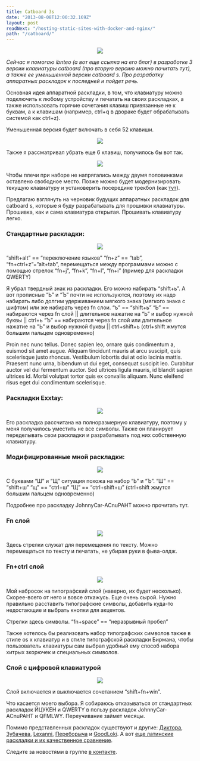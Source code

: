 ```yaml
---
title: Catboard 3s
date: "2013-08-08T12:00:32.169Z"
layout: post
readNext: "/hosting-static-sites-with-docker-and-nginx/"
path: "/catboard/"
---
```


<div align="center"><img src="./header.svg"></div>

*Сейчас я помогаю ibnteo (а вот еще ссылка на его блог) в разработке 3 версии клавиатуры catboard (про вторую версию можно почитать тут), а также ее уменьшенной версии catboard s. Про разработку аппаратных раскладок к последней и пойдет речь.*

Основная идея аппаратной раскладки, в том, что клавиатуру можно подключить к любому устройству и печатать на своих раскладках, а также использовать горячие сочетания клавиш привязанные не к буквам, а к клавишам (например, ctrl+q в двораке будет обрабатывать системой как ctrl+z).

Уменьшенная версия будет включать в себя 52 клавиши.

<div align="center"><img src="./catboard-3s-5.png"></div>

Также я рассматривал убрать еще 6 клавиш, получилось бы вот так.

<div align="center"><img src="./catboard-3s-4.png"></div>

Чтобы плечи при наборе не напрягались между двумя половинками оставлено свободное место. Позже можно будет модернизировать текущую клавиатуру и установерить посередине трекбол (как [тут](http://geekhack.org/index.php?topic=43709.0)).

Предлагаю взглянуть на черновик будущих аппаратных раскладок для catboard s, которые я буду разрабатывать для прошивки клавиатуры.
Прошивка, как и сама клавиатура открытая. Прошивать клавиатуру легко.


### Стандартные раскладки:

<div align="center"><img src="./standard-layouts.png"></div>

“shift+alt” == “переключение языков”
“fn+z” == “tab”, “fn+ctrl+z”=”alt+tab”, перемещаться между программами можно с помощью стрелок “fn+j”, “fn+k”, “fn+l”, “fn+i” (пример для раскладки QWERTY)

Я убрал твердный знак из раскладки. Его можно набирать “shift+ь”. А вот прописные “Ь” и “Ъ” почти не используются, поэтому их надо набирать либо долгим удерживанием мягкого знака (мягкого знака с шифтом) или же набирать через fn слои.
“ъ” == “shift+ь”
“Ь” == набираются через fn слой || длительное нажатие на “Ь” и выбор нужной буквы || ctrl+ь
“Ъ” == набираются через fn слой или длительное нажатие на "Ь” и выбор нужной буквы || ctrl+shift+ь (ctrl+shift жмутся большим пальцем одновременно)

Proin nec nunc tellus. Donec sapien leo, ornare quis condimentum a, euismod sit amet augue. Aliquam tincidunt mauris at arcu suscipit, quis scelerisque justo rhoncus. Vestibulum lobortis dui at odio lacinia mattis. Praesent nunc urna, bibendum ut dui eget, consequat suscipit leo. Curabitur auctor vel dui fermentum auctor. Sed ultrices ligula mauris, id blandit sapien ultrices id. Morbi volutpat tortor quis ex convallis aliquam. Nunc eleifend risus eget dui condimentum scelerisque.

### Раскладки Exxtay:

<div align="center"><img src="./exxtay-layouts.png"></div>

Его раскладка рассчитана на полноразмерную клавиатуру, поэтому у меня получилось уместить не все символы. Также он планирует переделывать свои раскладки и разрабатывать под них собственную клавиатуру.

### Модифицированные мной раскладки:

<div align="center"><img src="./suenot-layouts.png"></div>

C буквами “Ш” и “Щ” ситуация похожа на набор “Ь” и “Ъ”.
“Ш” == “shift+ш”
“щ” == “ctrl+ш”
“Щ” == “ctrl+shift+ш” (ctrl+shift жмутся большим пальцем одновременно)

Подробнее про раскладку JohnnyCar-ACnuPAHT можно прочитать тут.

### Fn слой

<div align="center"><img src="./fn-layer.png"></div>

Здесь стрелки служат для перемещения по тексту. Можно перемещаться по тексту и печатать, не убирая руки в фыва-олдж.

### Fn+ctrl слой

<div align="center"><img src="./fn-ctrl-layer.png"></div>

Мой набросок на типографский слой (наверно, их будет несколько). Скорее-всего от него и вовсе откажусь. Еще очень сырой. Нужно правильно расставить типографские символы, добавить куда-то недостающие и выбрать кнопки для акцентов.

Стрелки здесь символы.
“fn+space” == “неразрывный пробел”

Также хотелось бы реализовать набор типографских символов также в стиле os x клавиатур и в стиле типографской раскладки Бирмана, чтобы пользователь клавиатуры сам выбрал удобный ему способ набора хитрых зкорючек и специальных символов.

### Слой с цифровой клавиатурой

<div align="center"><img src="./keyboard-layer.png"></div>

Слой включается и выключается сочетанием “shift+fn+win”.

Что касается моего выбора. Я собираюсь отказываться от стандартных раскладок ЙЦУКЕН и QWERTY в пользу раскладок JohnnyCar-ACnuPAHT и QFMLWY. Переучивание займет месяцы.

Помимо представленных раскладок существуют и другие: [Диктора](http://ergosolo.ru/reviews/history/alternative_layouts/), [Зубачева](http://nabiraem.ru/blogs/study/5514/), [Lexanni](http://blog.klavogonki.ru/profile/243733), [Переборыча](http://klavogonki.ru/u/#/123190/) и [GoodLoki](http://blog.klavogonki.ru/profile/260895). А вот [еще латинские раскладки и их качественное сравнение](http://mkweb.bcgsc.ca/carpalx/?popular_alternatives).

Следите за новостями в группе [в контакте](http://vk.com/klavaorg).